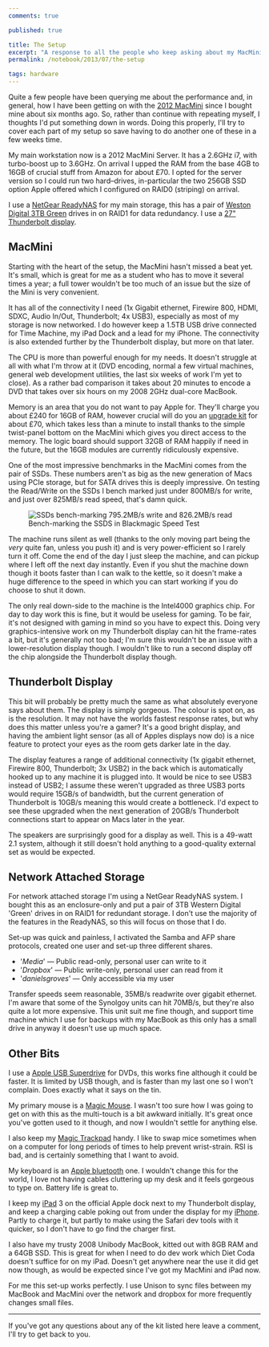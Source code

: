 ```yaml
---
comments: true

published: true

title: The Setup
excerpt: "A response to all the people who keep asking about my MacMini, and other kit"
permalink: /notebook/2013/07/the-setup

tags: hardware
---
```


Quite a few people have been querying me about the performance and, in general, how I have been getting on with the [2012 MacMini][mac-mini] since I bought mine about six months ago. So, rather than continue with repeating myself, I thoughts I'd put something down in words. Doing this properly, I'll try to cover each part of my setup so save having to do another one of these in a few weeks time.

My main workstation now is a 2012 MacMini Server. It has a 2.6GHz i7, with turbo-boost up to 3.6GHz. On arrival I upped the RAM from the base 4GB to 16GB of crucial stuff from Amazon for about £70. I opted for the server version so I could run two hard–drives, in-particular the two 256GB SSD option Apple offered which I configured on RAID0 (striping) on arrival.

I use a [NetGear ReadyNAS][readynas] for my main storage, this has a pair of [Weston Digital 3TB Green][wd-green] drives in on RAID1 for data redundancy. I use a [27" Thunderbolt display][thunderbolt].

## MacMini

Starting with the heart of the setup, the MacMini hasn't missed a beat yet. It's small, which is great for me as a student who has to move it several times a year; a full tower wouldn't be too much of an issue but the size of the Mini is very convenient.

It has all of the connectivity I need (1x Gigabit ethernet, Firewire 800, HDMI, SDXC, Audio In/Out, Thunderbolt; 4x USB3), especially as most of my storage is now networked. I do however keep a 1.5TB USB drive connected for Time Machine, my iPad Dock and a lead for my iPhone. The connectivity is also extended further by the Thunderbolt display, but more on that later.

The CPU is more than powerful enough for my needs. It doesn't struggle at all  with what I'm throw at it (DVD encoding, normal a few virtual machines, general web development utilities, the last six weeks of work I'm yet to close). As a rather bad comparison it takes about 20 minutes to encode a DVD that takes over six hours on my 2008 2GHz dual-core MacBook.

Memory is an area that you do not want to pay Apple for. They'll charge you about £240 for 16GB of RAM, however crucial will do you an [upgrade kit][ram-upgrade] for about £70, which takes less than a minute to install thanks to the simple twist-panel bottom on the MacMini which gives you direct access to the memory. The logic board should support 32GB of RAM happily if need in the future, but the 16GB modules are currently ridiculously expensive.

One of the most impressive benchmarks in the MacMini comes from the pair of SSDs. These numbers aren't as big as the new generation of Macs using PCIe storage, but for SATA drives this is deeply impressive. On testing the Read/Write on the SSDs I bench marked just under 800MB/s for write, and just over 825MB/s read speed, that's damn quick.

<figure>
	<img src="/assets/development/2013-07-17-the-setup/ssd-bench.png" alt="SSDs bench-marking 795.2MB/s write and 826.2MB/s read" />
	<figcaption>
		Bench-marking the SSDS in Blackmagic Speed Test
	</figcaption>
</figure>

The machine runs silent as well (thanks to the only moving part being the *very* quite fan, unless you push it) and is very power-efficient so I rarely turn it off. Come the end of the day I just sleep the machine, and can pickup where I left off the next day instantly. Even if you shut the machine down though it boots faster than I can walk to the kettle, so it doesn't make a huge difference to the speed in which you can start working if you do choose to shut it down.

The only real down-side to the machine is the Intel4000 graphics chip. For day to day work this is fine, but it would be useless for gaming. To be fair, it's not designed with gaming in mind so you have to expect this. Doing very graphics-intensive work on my Thunderbolt display can hit the frame-rates a bit, but it's generally not too bad; I'm sure this wouldn't be an issue with a lower-resolution display though. I wouldn't like to run a second display off the chip alongside the Thunderbolt display though.

## Thunderbolt Display

This bit will probably be pretty much the same as what absolutely everyone says about them. The display is simply gorgeous. The colour is spot on, as is the resolution. It may not have the worlds fastest response rates, but why does this matter unless you're a gamer?  It's a good bright display, and having the ambient light sensor (as all of Apples displays now do) is a nice feature to protect your eyes as the room gets darker late in the day.

The display features a range of additional connectivity (1x gigabit ethernet, Firewire 800, Thunderbolt; 3x USB2) in the back which is automatically hooked up to any machine it is plugged into. It would be nice to see USB3 instead of USB2; I assume these weren't upgraded as three USB3 ports would require 15GB/s of bandwidth, but the current generation of Thunderbolt is 10GB/s meaning this would create a bottleneck. I'd expect to see these upgraded when the next generation of 20GB/s Thunderbolt connections start to appear on Macs later in the year.

The speakers are surprisingly good for a display as well. This is a 49-watt 2.1 system, although it still doesn't hold anything to a good-quality external set as would be expected.

## Network Attached Storage

For network attached storage I'm using a NetGear ReadyNAS system. I bought this as an enclosure-only and put a pair of 3TB Western Digital 'Green' drives in on RAID1 for redundant storage. I don't use the majority of the features in the ReadyNAS, so this will focus on those that I do.

Set-up was quick and painless, I activated the Samba and AFP share protocols, created one user and set-up three different shares.

- '*Media*' — Public read-only, personal user can write to it
- '*Dropbox*' — Public write-only, personal user can read from it
- '*danielsgroves*' — Only accessible via my user

Transfer speeds seem reasonable, 35MB/s readwrite over gigabit ethernet. I'm aware that some of the Synolgoy  units can hit 70MB/s, but they're also quite a lot more expensive. This unit suit me fine though, and support time machine which I use for backups with my MacBook as this only has a small drive in anyway it doesn't use up much space.

## Other Bits

I use a [Apple USB Superdrive][superdrive] for DVDs, this works fine although it could be faster. It is limited by USB though, and is faster than my last one so I won't complain. Does exactly what it says on the tin.

My primary mouse is a [Magic Mouse][magic-mouse]. I wasn't too sure how I was going to get on with this as the multi-touch is a bit awkward initially. It's great once you've gotten used to it though, and now I wouldn't settle for anything else.

I also keep my [Magic Trackpad][magic-trackpad] handy. I like to swap mice sometimes when on a computer for long periods of times to help prevent wrist-strain. RSI is bad, and is certainly something that I want to avoid.

My keyboard is an [Apple bluetooth][keyboard] one. I wouldn't change this for the world, I love not having cables cluttering up my desk and it feels gorgeous to type on.  Battery life is great to.

I keep my [iPad][ipad] 3 on the official Apple dock next to my Thunderbolt display, and keep a charging cable poking out from under the display for my [iPhone][iphone]. Partly to charge it, but partly to make using the Safari dev tools with it quicker, so I don't have to go find the charger first.

I also have my trusty 2008 Unibody MacBook, kitted out with 8GB RAM and a 64GB SSD. This is great for when I need to do dev work which Diet Coda doesn't suffice for on my iPad. Doesn't get anywhere near the use it did get now though, as would be expected since I've got my MacMini and iPad now.

For me this set-up works perfectly. I use Unison to sync files between my MacBook and MacMini over the network and dropbox for more frequently changes small files.

---

If you've got any questions about any of the kit listed here leave a comment, I'll try to get back to you.

[mac-mini]: http://www.apple.com/uk/mac-mini/server/ "MacMini Server"
[wd-green]: http://www.ebuyer.com/260668-wd-3tb-green-desktop-drive-wd30ezrx "WD Caviar Green 3TB"
[readynas]: http://www.amazon.co.uk/Netgear-ReadyNAS-Desktop-Network-Storage/dp/B00620CKD2/ "ReadyNas Duo v2 on Amazon"
[thunderbolt]: http://www.apple.com/uk/displays/ "Apple Thunderbolt Display"
[superdrive]: http://store.apple.com/uk/product/MD564ZM/A/apple-usb-superdrive "Apple USB Superdrive"
[magic-mouse]: http://www.apple.com/uk/magicmouse/ "Apple Magic Mouse"
[magic-trackpad]: http://www.apple.com/uk/magictrackpad/ "Apple Magic Trackpad"
[ipad]: http://www.apple.com/uk/ipad/ "Apple iPad"
[iphone]: http://www.apple.com/uk/iphone/ "Apple iPhone"
[keyboard]: http://www.apple.com/uk/keyboard/ "Apple wireless keyabord"
[ram-upgrade]: http://www.amazon.co.uk/Crucial-memory-PC3-12800-1600MHz-Macbook/dp/B008LXX9OC "16GB DDR3 RAM"
